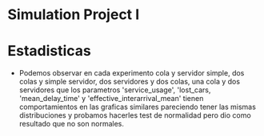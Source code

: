 # Simulation Project I

# Estadisticas
- Podemos observar en cada experimento cola y servidor simple, dos colas y simple servidor, dos servidores y dos colas, una cola y dos servidores que los parametros 'service_usage', 'lost_cars, 'mean_delay_time' y 'effective_interarrival_mean' tienen comportamientos en las graficas similares pareciendo tener las mismas distribuciones y probamos hacerles test de normalidad pero dio como resultado que no son normales.